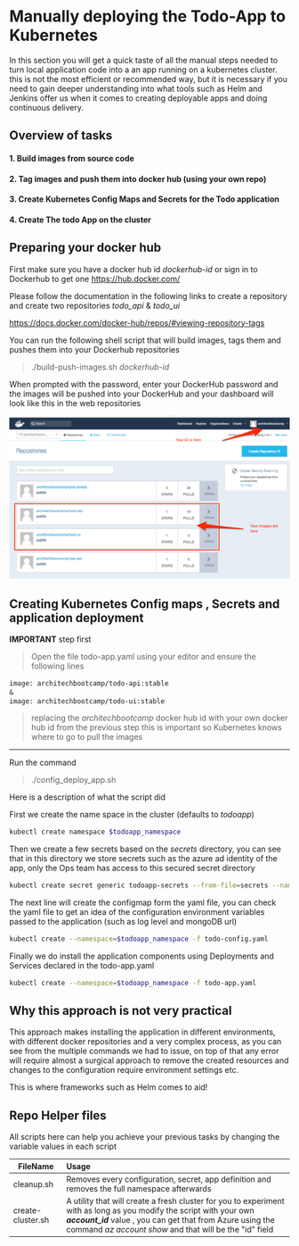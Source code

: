 # Manually deploying the Todo-App to Kubernetes

In this section you will get a quick taste of all the manual steps needed to turn local application code into a an app running on a kubernetes cluster. this is not the most efficient or recommended way, but it is necessary if you need to gain deeper understanding into what tools such as Helm and Jenkins offer us when it comes to creating deployable apps and doing continuous delivery.


## Overview of tasks

#### 1. Build images from source code
#### 2. Tag images and push them into docker hub (using your own repo)
#### 3. Create Kubernetes Config Maps and Secrets for the Todo application
#### 4. Create The todo App on the cluster


## Preparing your docker hub

First make sure you have a docker hub id _dockerhub-id_ or sign in to Dockerhub  to get one
https://hub.docker.com/

Please follow the documentation in the following links to create a repository and create two repositories _todo_api_ & _todo_ui_

https://docs.docker.com/docker-hub/repos/#viewing-repository-tags

You can run the following shell script that will build images, tags them and pushes them into your Dockerhub repositories

> ./build-push-images.sh _dockerhub-id_

When prompted with the password, enter your DockerHub password and the images will be pushed into your DockerHub and your dashboard will look like this in the web repositories

![Alt text](./readme-images/Docker_Hub.png?raw=true "Docker Hub Dashboard")


## Creating Kubernetes Config maps , Secrets and application deployment

**IMPORTANT** step first
> Open the file todo-app.yaml using your editor and ensure the following lines
```
image: architechbootcamp/todo-api:stable
&
image: architechbootcamp/todo-ui:stable
```
> replacing the _architechbootcamp_ docker hub id with your own docker hub id from the previous step this is important so Kubernetes knows where to go to pull the images


-----------------
Run the command

> ./config_deploy_app.sh

Here is a description of what the script did

First we create the name space in the cluster (defaults to _todoapp_)
```bash
kubectl create namespace $todoapp_namespace
```
Then we create a few secrets based on the _secrets_ directory, you can see that in this directory we store secrets such as the azure ad identity of the app, only the Ops team has access to this secured secret directory

```bash
kubectl create secret generic todoapp-secrets --from-file=secrets --namespace=$todoapp_namespace
```

The next line will create the configmap form the yaml file, you can check the yaml file to get an idea of the configuration environment variables passed to the application (such as log level and mongoDB url)

```bash
kubectl create --namespace=$todoapp_namespace -f todo-config.yaml
```

Finally we do install the application components using Deployments and Services declared in the todo-app.yaml

```bash
kubectl create --namespace=$todoapp_namespace -f todo-app.yaml
```

## Why this approach is not very practical

This approach makes installing the application in different environments, with different docker repositories and a very complex process, as you can see from the multiple commands we had to issue, on top of that any error will require almost a surgical approach to remove the created resources and changes to the configuration require environment settings etc.

This is where frameworks such as Helm comes to aid!

## Repo Helper files

All scripts here can help you achieve your previous tasks by changing the variable values in each script

| FileName        | Usage           |
| ------------- |:---------------------|
| cleanup.sh   | Removes every configuration, secret, app definition and removes the full namespace afterwards      |
| create-cluster.sh | A utility that will create a fresh cluster for you to experiment with as long as you modify the script with your own _**account_id**_ value , you can get that from Azure using the command _az account show_ and that will be the "id" field     |
